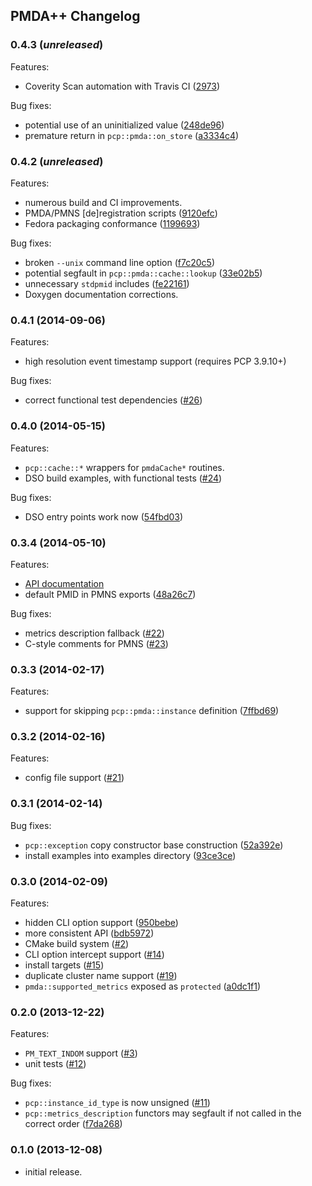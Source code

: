 ## PMDA++ Changelog

### 0.4.3 (_unreleased_)
Features:
- Coverity Scan automation with Travis CI ([2973](
  https://scan.coverity.com/projects/2973))

Bug fixes:
- potential use of an uninitialized value ([248de96](
  ../../commit/248de96013cbe70896820dc80e0bbdaa5fd49784))
- premature return in `pcp::pmda::on_store` ([a3334c4](
  ../../commit/a3334c42b27f88d7ef4410003b297e95d8da5675))

### 0.4.2 (_unreleased_)
Features:
- numerous build and CI improvements.
- PMDA/PMNS [de]registration scripts ([9120efc](
  ../../commit/9120efcf0989b2001be3b4e08629ade47815565b))
- Fedora packaging conformance ([1199693](
  https://bugzilla.redhat.com/show_bug.cgi?id=1199693))

Bug fixes:
- broken `--unix` command line option ([f7c20c5](
  ../../commit/f7c20c5984a7a78c0255984357f55fcce9ae980e))
- potential segfault in `pcp::pmda::cache::lookup` ([33e02b5](
  ../../commit/33e02b53cc7ddd55dcfedb334bc650ad9c7b3c9a))
- unnecessary `stdpmid` includes ([fe22161](
  ../../commit/fe221616fcc9269fc39859177b36339157f4ec07))
- Doxygen documentation corrections.

### 0.4.1 (2014-09-06)
Features:
- high resolution event timestamp support (requires PCP 3.9.10+)

Bug fixes:
- correct functional test dependencies ([#26](../../issues/26))

### 0.4.0 (2014-05-15)
Features:
- `pcp::cache::*` wrappers for `pmdaCache*` routines.
- DSO build examples, with functional tests ([#24](../../issues/24))

Bug fixes:
- DSO entry points work now ([54fbd03](
  ../../commit/54fbd032a5d60fbe8445b3ed55a680034fc5d496))

### 0.3.4 (2014-05-10)
Features:
- [API documentation](http://pcolby.github.io/pcp-pmda-cpp/api/annotated.html)
- default PMID in PMNS exports ([48a26c7](
  ../../commit/c4aba3608f0f699b2df6c3d61e9f7df3aca859a0))

Bug fixes:
- metrics description fallback ([#22](../../issues/22))
- C-style comments for PMNS ([#23](../../issues/23))

### 0.3.3 (2014-02-17)
Features:
- support for skipping `pcp::pmda::instance` definition ([7ffbd69](
  ../../commit/7ffbd69ad7ea8aa182f2e4f1431f92267af83f1b))

### 0.3.2 (2014-02-16)
Features:
- config file support ([#21](../../issues/21))

### 0.3.1 (2014-02-14)
Bug fixes:
- `pcp::exception` copy constructor base construction ([52a392e](
  ../../commit/52a392e66922f53b4de4890256f4fb4f79438759))
- install examples into examples directory ([93ce3ce](
  ../../commit/93ce3cea24704bd74851ff3e92c78540dc12f4ee))

### 0.3.0 (2014-02-09)
Features:
- hidden CLI option support ([950bebe](
  ../../commit/950bebe5dca940fc8ae37bec8147425d6a099dd5))
- more consistent API ([bdb5972](
  ../../commit/bdb5972183cf7b0396ccbe938cb3c68ba3006bd8))
- CMake build system ([#2](../../issues/2))
- CLI option intercept support ([#14](../../issues/14))
- install targets ([#15](../../issues/15))
- duplicate cluster name support ([#19](../../issues/19))
- `pmda::supported_metrics` exposed as `protected` ([a0dc1f1](
  ../../commit/a0dc1f1b39cd6772afedd92242359ed443eed952))

### 0.2.0 (2013-12-22)
Features:
- `PM_TEXT_INDOM` support ([#3](../../issues/3))
- unit tests ([#12](../../issues/12))

Bug fixes:
- `pcp::instance_id_type` is now unsigned ([#11](../../issues/11))
- `pcp::metrics_description` functors may segfault if not called in the correct
  order ([f7da268](../../commit/f7da2685b426410904fae2e9a8f24619685eb0b4))

### 0.1.0 (2013-12-08)
- initial release.
